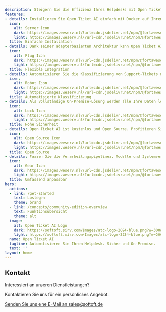 ```yaml
---
description: Steigern Sie die Effizienz Ihres Helpdesks mit Open Ticket AI, der sicheren, Open-Source- und On-Premise-Lösung zur Automatisierung der Klassifizierung von Support-Tickets. Dank seines flexiblen Designs kann es in jedes Ticketsystem integriert werden.
features:
- details: Installieren Sie Open Ticket AI einfach mit Docker auf Ihrem eigenen Server.
  icon:
    alt: Server Icon
    dark: https://images.weserv.nl/?url=cdn.jsdelivr.net/npm/@fortawesome/fontawesome-free@6/svgs/solid/server.svg&filt=negate
    light: https://images.weserv.nl/?url=cdn.jsdelivr.net/npm/@fortawesome/fontawesome-free@6/svgs/solid/server.svg
  title: Einfache Installation
- details: Dank seiner adapterbasierten Architektur kann Open Ticket AI mit praktisch jedem Helpdesk-System wie OTOBO, Znuny oder OTRS verbunden werden.
  icon:
    alt: Plug Icon
    dark: https://images.weserv.nl/?url=cdn.jsdelivr.net/npm/@fortawesome/fontawesome-free@6/svgs/solid/plug.svg&filt=negate
    light: https://images.weserv.nl/?url=cdn.jsdelivr.net/npm/@fortawesome/fontawesome-free@6/svgs/solid/plug.svg
  title: Flexible Integration
- details: Automatisieren Sie die Klassifizierung von Support-Tickets nach Queue und Priorität, um Ihren Arbeitsablauf zu optimieren.
  icon:
    alt: Robot Icon
    dark: https://images.weserv.nl/?url=cdn.jsdelivr.net/npm/@fortawesome/fontawesome-free@6/svgs/solid/robot.svg&filt=negate
    light: https://images.weserv.nl/?url=cdn.jsdelivr.net/npm/@fortawesome/fontawesome-free@6/svgs/solid/robot.svg
  title: Automatisierte Klassifizierung
- details: Als vollständige On-Premise-Lösung werden alle Ihre Daten lokal auf Ihrer Infrastruktur verarbeitet, was maximale Privatsphäre und Sicherheit gewährleistet.
  icon:
    alt: Lock Icon
    dark: https://images.weserv.nl/?url=cdn.jsdelivr.net/npm/@fortawesome/fontawesome-free@6/svgs/solid/lock.svg&filt=negate
    light: https://images.weserv.nl/?url=cdn.jsdelivr.net/npm/@fortawesome/fontawesome-free@6/svgs/solid/lock.svg
  title: Hohe Sicherheit
- details: Open Ticket AI ist kostenlos und Open Source. Profitieren Sie von der gemeinschaftsgesteuerten Entwicklung und vollständiger Transparenz.
  icon:
    alt: Open Source Icon
    dark: https://images.weserv.nl/?url=cdn.jsdelivr.net/npm/@fortawesome/fontawesome-free@6/svgs/solid/code-branch.svg&filt=negate
    light: https://images.weserv.nl/?url=cdn.jsdelivr.net/npm/@fortawesome/fontawesome-free@6/svgs/solid/code-branch.svg
  title: Open Source
- details: Passen Sie die Verarbeitungspipelines, Modelle und Systemverbindungen über eine einfache, aber leistungsstarke Konfigurationsdatei an.
  icon:
    alt: Gear Icon
    dark: https://images.weserv.nl/?url=cdn.jsdelivr.net/npm/@fortawesome/fontawesome-free@6/svgs/solid/gear.svg&filt=negate
    light: https://images.weserv.nl/?url=cdn.jsdelivr.net/npm/@fortawesome/fontawesome-free@6/svgs/solid/gear.svg
  title: Umfassend anpassbar
hero:
  actions:
  - link: /get-started
    text: Loslegen
    theme: brand
  - link: /concepts/community-edition-overview
    text: Funktionsübersicht
    theme: alt
  image:
    alt: Open Ticket AI Logo
    dark: https://softoft.sirv.com/Images/atc-logo-2024-blue.png?w=300&q=100
    light: https://softoft.sirv.com/Images/atc-logo-2024-blue.png?w=300&q=100
  name: Open Ticket AI
  tagline: Automatisieren Sie Ihren Helpdesk. Sicher und On-Premise.
  text: ''
layout: home
---
```

<OTAIPredictionDemo/>

<ServicePackagesComponent/>

<SupportPlansComponent/>




## Kontakt

<div class="text-center mt-8">
  <p class="text-lg font-semibold">Interessiert an unseren Dienstleistungen?</p>
  <p class="text-gray-600">Kontaktieren Sie uns für ein persönliches Angebot.</p>
  <a href="mailto:sales@softoft.de" class="mt-4 inline-block bg-blue-600 text-white px-6 py-3 rounded hover:bg-blue-700 transition-colors">
    Senden Sie uns eine E-Mail an sales@softoft.de
  </a>
</div>
